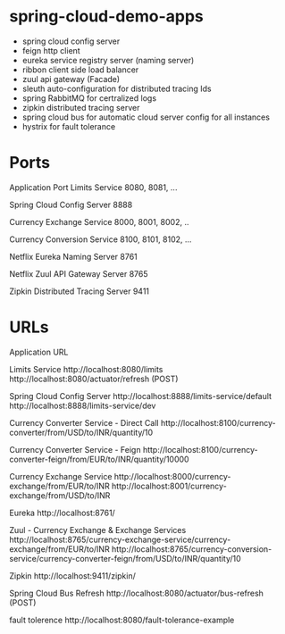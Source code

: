 # spring-cloud-demo-apps

- spring cloud config server
- feign http client
- eureka service registry server (naming server)
- ribbon client side load balancer
- zuul api gateway (Facade)
- sleuth auto-configuration for distributed tracing Ids 
- spring RabbitMQ for certralized logs
- zipkin distributed tracing server
- spring cloud bus for automatic cloud server config for all instances 
- hystrix for fault tolerance 

# Ports

Application	Port
Limits Service	8080, 8081, ...

Spring Cloud Config Server	8888

Currency Exchange Service	8000, 8001, 8002, ..

Currency Conversion Service	8100, 8101, 8102, ...

Netflix Eureka Naming Server	8761

Netflix Zuul API Gateway Server	8765

Zipkin Distributed Tracing Server	9411

# URLs

Application	URL

Limits Service	http://localhost:8080/limits http://localhost:8080/actuator/refresh (POST)

Spring Cloud Config Server	http://localhost:8888/limits-service/default http://localhost:8888/limits-service/dev

Currency Converter Service - Direct Call	http://localhost:8100/currency-converter/from/USD/to/INR/quantity/10

Currency Converter Service - Feign	http://localhost:8100/currency-converter-feign/from/EUR/to/INR/quantity/10000

Currency Exchange Service	http://localhost:8000/currency-exchange/from/EUR/to/INR http://localhost:8001/currency-exchange/from/USD/to/INR

Eureka	http://localhost:8761/

Zuul - Currency Exchange & Exchange Services	
http://localhost:8765/currency-exchange-service/currency-exchange/from/EUR/to/INR 
http://localhost:8765/currency-conversion-service/currency-converter-feign/from/USD/to/INR/quantity/10

Zipkin	http://localhost:9411/zipkin/

Spring Cloud Bus Refresh	http://localhost:8080/actuator/bus-refresh (POST)

fault tolerence http://localhost:8080/fault-tolerance-example
